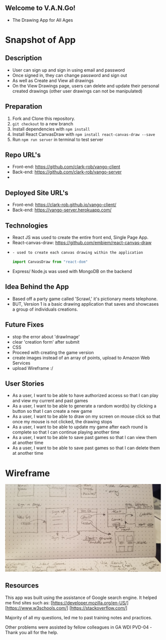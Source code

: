 ## Welcome to V.A.N.Go!
- The Drawing App for All Ages

# Snapshot of App

## Description
- User can sign up and sign in using email and password
- Once signed in, they can change password and sign out
- As well as Create and View all drawings
- On the View Drawings page, users can delete and update their personal created drawings (other user drawings can not be manipulated)

## Preparation
1. Fork and Clone this repository.
2. `git checkout` to a new branch
3. Install dependencies with `npm install`
4. Install React CanvasDraw with `npm install react-canvas-draw --save`
5. Run `npm run server` in terminal to test server

## Repo URL's
- Front-end: https://github.com/clark-rob/vango-client
- Back-end: https://github.com/clark-rob/vango-server
-
## Deployed Site URL's
- Front-end: https://clark-rob.github.io/vango-client/
- Back-end: https://vango-server.herokuapp.com/

## Technologies
- React JS was used to create the entire front end, Single Page App.
- React-canvas-draw: https://github.com/embiem/react-canvas-draw
-     - used to create each canvas drawing within the application

    ```javascript
    import CanvasDraw from "react-dom"
    ```
- Express/ Node.js was used with MongoDB on the backend

## Idea Behind the App
- Based off a party game called 'Scrawl,' it's pictionary meets telephone.
- BUT, Version 1 is a basic drawing application that saves and showcases
a group of individuals creations.

## Future Fixes
- stop the error about 'drawImage'
- clear 'creation form' after submit
- CSS
- Proceed with creating the game version
- create images instead of an array of points, upload to Amazon Web Services
- upload Wireframe :/

## User Stories
- As a user, I want to be able to have authorized access so that I can play and
view my current and past games
- As a user, I want to be able to generate a random word(s) by clicking a button
so that I can create a new game
- As a user, I want to be able to draw on my screen on mouse click so that once
my mouse is not clicked, the drawing stops
- As a user, I want to be able to update my game after each round is complete so
that I can continue playing another time
- As a user, I want to be able to save past games so that I can view them at
another time
- As a user, I want to be able to save past games so that I can delete them at
another time


# Wireframe
![alt wireframe](./public/vango-wireframe.jpg)

## Resources
  This app was built using the assistance of Google search engine.
  It helped me find sites such as:
    [https://developer.mozilla.org/en-US/]
    [https://www.w3schools.com/]
    [https://stackoverflow.com/]

  Majority of all my questions, led me to past training notes and
  practices.

  Other problems were assisted by fellow colleagues in GA WDI PVD-04
    -Thank you all for the help.
